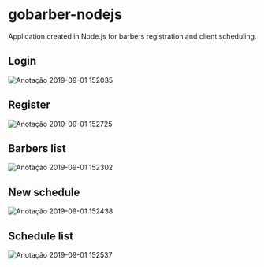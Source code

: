 # gobarber-nodejs
Application created in Node.js for barbers registration and client scheduling.
<br>
## Login
![Anotação 2019-09-01 152035](https://user-images.githubusercontent.com/54718471/64080543-22c15100-cccc-11e9-93dc-d019ebbe0068.png)
## Register
![Anotação 2019-09-01 152725](https://user-images.githubusercontent.com/54718471/64080656-0a9e0180-cccd-11e9-81db-c50a73e406fe.png)
## Barbers list
![Anotação 2019-09-01 152302](https://user-images.githubusercontent.com/54718471/64080617-cb6fb080-cccc-11e9-82a7-ad230b872da2.png)
## New schedule
![Anotação 2019-09-01 152438](https://user-images.githubusercontent.com/54718471/64080618-cc084700-cccc-11e9-8cdc-e118372d0f61.png)
## Schedule list
![Anotação 2019-09-01 152537](https://user-images.githubusercontent.com/54718471/64080619-cc084700-cccc-11e9-88af-abe773162462.png)
